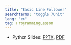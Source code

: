 ```yaml
---
title: "Basic Line Follower"
searchterms: "toggle 7Unit"
lang: "en"
tag: ProgrammingLesson
---
```

 <ul>

 <li class="ng-binding">Python Slides:
 <a href="PyProgrammingLessons/LineFollower.pptx">PPTX</a>,
 <a href="PyProgrammingLessons/LineFollower.pdf">PDF</a>
 </li>
 </ul>
